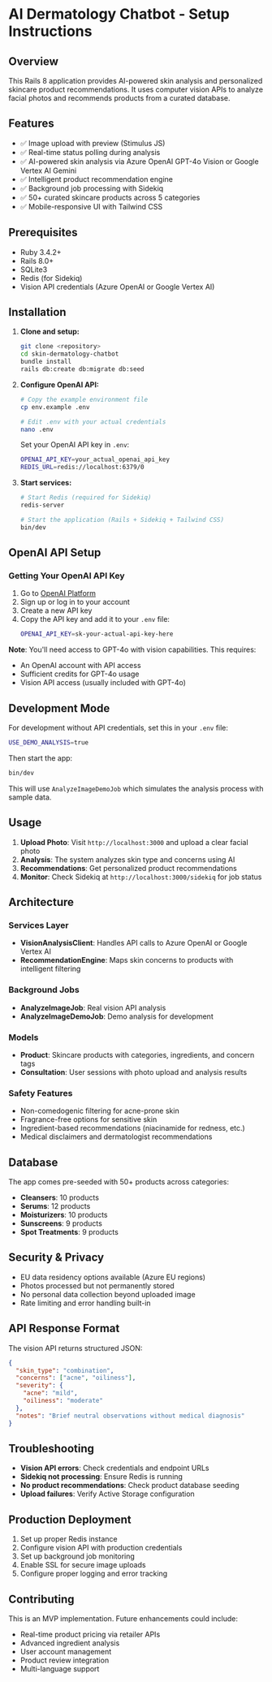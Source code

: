 # AI Dermatology Chatbot - Setup Instructions

## Overview

This Rails 8 application provides AI-powered skin analysis and personalized skincare product recommendations. It uses computer vision APIs to analyze facial photos and recommends products from a curated database.

## Features

- ✅ Image upload with preview (Stimulus JS)
- ✅ Real-time status polling during analysis
- ✅ AI-powered skin analysis via Azure OpenAI GPT-4o Vision or Google Vertex AI Gemini
- ✅ Intelligent product recommendation engine
- ✅ Background job processing with Sidekiq
- ✅ 50+ curated skincare products across 5 categories
- ✅ Mobile-responsive UI with Tailwind CSS

## Prerequisites

- Ruby 3.4.2+
- Rails 8.0+
- SQLite3
- Redis (for Sidekiq)
- Vision API credentials (Azure OpenAI or Google Vertex AI)

## Installation

1. **Clone and setup:**
   ```bash
   git clone <repository>
   cd skin-dermatology-chatbot
   bundle install
   rails db:create db:migrate db:seed
   ```

2. **Configure OpenAI API:**
   
   ```bash
   # Copy the example environment file
   cp env.example .env
   
   # Edit .env with your actual credentials
   nano .env
   ```
   
   Set your OpenAI API key in `.env`:
   ```bash
   OPENAI_API_KEY=your_actual_openai_api_key
   REDIS_URL=redis://localhost:6379/0
   ```

3. **Start services:**
   ```bash
   # Start Redis (required for Sidekiq)
   redis-server
   
   # Start the application (Rails + Sidekiq + Tailwind CSS)
   bin/dev
   ```

## OpenAI API Setup

### Getting Your OpenAI API Key

1. Go to [OpenAI Platform](https://platform.openai.com/account/api-keys)
2. Sign up or log in to your account
3. Create a new API key
4. Copy the API key and add it to your `.env` file:
   ```bash
   OPENAI_API_KEY=sk-your-actual-api-key-here
   ```

**Note**: You'll need access to GPT-4o with vision capabilities. This requires:
- An OpenAI account with API access
- Sufficient credits for GPT-4o usage
- Vision API access (usually included with GPT-4o)

## Development Mode

For development without API credentials, set this in your `.env` file:

```bash
USE_DEMO_ANALYSIS=true
```

Then start the app:
```bash
bin/dev
```

This will use `AnalyzeImageDemoJob` which simulates the analysis process with sample data.

## Usage

1. **Upload Photo**: Visit `http://localhost:3000` and upload a clear facial photo
2. **Analysis**: The system analyzes skin type and concerns using AI
3. **Recommendations**: Get personalized product recommendations
4. **Monitor**: Check Sidekiq at `http://localhost:3000/sidekiq` for job status

## Architecture

### Services Layer

- **VisionAnalysisClient**: Handles API calls to Azure OpenAI or Google Vertex AI
- **RecommendationEngine**: Maps skin concerns to products with intelligent filtering

### Background Jobs

- **AnalyzeImageJob**: Real vision API analysis
- **AnalyzeImageDemoJob**: Demo analysis for development

### Models

- **Product**: Skincare products with categories, ingredients, and concern tags
- **Consultation**: User sessions with photo upload and analysis results

### Safety Features

- Non-comedogenic filtering for acne-prone skin
- Fragrance-free options for sensitive skin
- Ingredient-based recommendations (niacinamide for redness, etc.)
- Medical disclaimers and dermatologist recommendations

## Database

The app comes pre-seeded with 50+ products across categories:
- **Cleansers**: 10 products
- **Serums**: 12 products  
- **Moisturizers**: 10 products
- **Sunscreens**: 9 products
- **Spot Treatments**: 9 products

## Security & Privacy

- EU data residency options available (Azure EU regions)
- Photos processed but not permanently stored
- No personal data collection beyond uploaded image
- Rate limiting and error handling built-in

## API Response Format

The vision API returns structured JSON:

```json
{
  "skin_type": "combination",
  "concerns": ["acne", "oiliness"],
  "severity": {
    "acne": "mild",
    "oiliness": "moderate"
  },
  "notes": "Brief neutral observations without medical diagnosis"
}
```

## Troubleshooting

- **Vision API errors**: Check credentials and endpoint URLs
- **Sidekiq not processing**: Ensure Redis is running
- **No product recommendations**: Check product database seeding
- **Upload failures**: Verify Active Storage configuration

## Production Deployment

1. Set up proper Redis instance
2. Configure vision API with production credentials
3. Set up background job monitoring
4. Enable SSL for secure image uploads
5. Configure proper logging and error tracking

## Contributing

This is an MVP implementation. Future enhancements could include:
- Real-time product pricing via retailer APIs
- Advanced ingredient analysis
- User account management
- Product review integration
- Multi-language support
